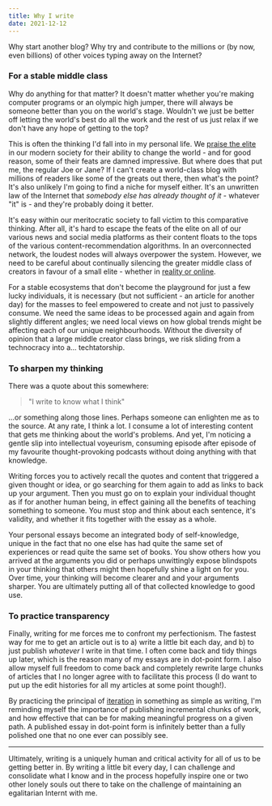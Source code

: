 ```yaml
---
title: Why I write
date: 2021-12-12
---
```


Why start another blog? Why try and contribute to the millions or (by now, even billions) of other voices typing away on the Internet?

### For a stable middle class
Why do anything for that matter? It doesn't matter whether you're making computer programs or an olympic high jumper, there will always be someone better than you on the world's stage. Wouldn't we just be better off letting the world's best do all the work and the rest of us just relax if we don't have any hope of getting to the top?

This is often the thinking I'd fall into in my personal life. We [praise the elite](https://www.samharris.org/podcasts/making-sense-episodes/205-failure-meritocracy) in our modern society for their ability to change the world - and for good reason, some of their feats are damned impressive. But where does that put me, the regular Joe or Jane? If I can't create a world-class blog with millions of readers like some of the greats out there, then what's the point? It's also unlikely I'm going to find a niche for myself either. It's an unwritten law of the Internet that *somebody else has already thought of it* - whatever "it" is - and they're probably doing it better.

It's easy within our meritocratic society to fall victim to this comparative thinking. After all, it's hard to escape the feats of the elite on all of our various news and social media platforms as their content floats to the tops of the various content-recommendation algorithms. In an overconnected network, the loudest nodes will always overpower the system. However, we need to be careful about continually silencing the greater middle class of creators in favour of a small elite - whether in [reality or online](https://hbr.org/2020/12/the-creator-economy-needs-a-middle-class?stream=future). 

For a stable ecosystems that don't become the playground for just a few lucky individuals, it is necessary (but not sufficient - an article for another day) for the masses to feel empowered to create and not just to passively consume. We need the same ideas to be processed again and again from slightly different angles; we need local views on how global trends might be affecting each of our unique neighbourhoods. Without the diversity of opinion that a large middle creator class brings, we risk sliding from a technocracy into a... techtatorship. 

### To sharpen my thinking
There was a quote about this somewhere: 

> "I write to know what I think" 

...or something along those lines. Perhaps someone can enlighten me as to the source. At any rate, I think a lot. I consume a lot of interesting content that gets me thinking about the world's problems. And yet, I'm noticing a gentle slip into intellectual voyeurism, consuming episode after episode of my favourite thought-provoking podcasts without doing anything with that knowledge.

Writing forces you to actively recall the quotes and content that triggered a given thought or idea, or go searching for them again to add as links to back up your argument. Then you must go on to explain your individual thought as if for another human being, in effect gaining all the benefits of teaching something to someone. You must stop and think about each sentence, it's validity, and whether it fits together with the essay as a whole. 

Your personal essays become an integrated body of self-knowledge, unique in the fact that no one else has had quite the same set of experiences or read quite the same set of books. You show others how you arrived at the arguments you did or perhaps unwittingly expose blindspots in your thinking that others might then hopefully shine a light on for you. Over time, your thinking will become clearer and and your arguments sharper. You are ultimately putting all of that collected knowledge to good use. 

### To practice transparency
Finally, writing for me forces me to confront my perfectionism. The fastest way for me to get an article out is to a) write a little bit each day, and b) to just publish *whatever* I write in that time. I often come back and tidy things up later, which is the reason many of my essays are in dot-point form. I also allow myself full freedom to come back and completely rewrite large chunks of articles that I no longer agree with to facilitate this process (I do want to put up the edit histories for all my articles at some point though!).

By practicing the principal of [iteration](https://about.gitlab.com/handbook/values/#iteration) in something as simple as writing, I'm reminding myself the importance of publishing incremental chunks of work, and how effective that can be for making meaningful progress on a given path. A published essay in dot-point form is infinitely better than a fully polished one that no one ever can possibly see.

--- 
Ultimately, writing is a uniquely human and critical activity for all of us to be getting better in. By writing a little bit every day, I can challenge and consolidate what I know and in the process hopefully inspire one or two other lonely souls out there to take on the challenge of maintaining an egalitarian Internt with me. 